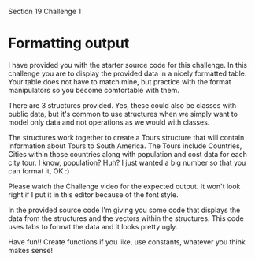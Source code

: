 Section 19 
Challenge 1 

Formatting output
===========================================================
I have provided you with the starter source code for this challenge.
In this challenge you are to display the provided data in a nicely formatted table.
Your table does not have to match mine, but practice with the format manipulators
so you become comfortable with them.

There are 3 structures provided. Yes, these could also be classes with public data, 
but it's common to use structures when we simply want to model only data and not 
operations as we would with classes.

The structures work together to create a Tours structure that will contain
information about Tours to South America.
The Tours include Countries, Cities within those countries along with population and cost data for 
each city tour.
I know, population? Huh? I just wanted a big number so that you can format it, OK :)

Please watch the Challenge video for the expected output. It won't look right if I put it in this
editor because of the font style.

In the provided source code I'm giving you some code that displays the data from the structures 
and the vectors within the structures. This code uses tabs to format the data and it looks pretty ugly.

Have fun!! Create functions if you like, use constants, whatever you think makes sense!
